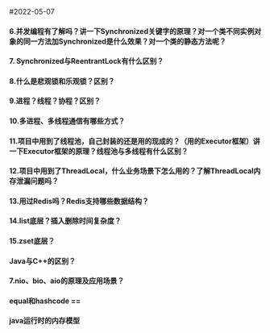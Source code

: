 #2022-05-07

#### 6.并发编程有了解吗？讲一下Synchronized关键字的原理？对一个类不同实例对象的同一方法加Synchronized是什么效果？对一个类的静态方法呢？

#### 7. Synchronized与ReentrantLock有什么区别？

#### 8.什么是悲观锁和乐观锁？区别？

#### 9.进程？线程？协程？区别？

#### 10.多进程、多线程通信有哪些方式？

#### 11.项目中用到了线程池，自己封装的还是用的现成的？（用的Executor框架）讲一下Executor框架的原理？线程池与多线程有什么区别？

#### 12.项目中用到了ThreadLocal，什么业务场景下怎么用的？了解ThreadLocal内存泄漏问题吗？

#### 13.用过Redis吗？Redis支持哪些数据结构？

#### 14.list底层？插入删除时间复杂度？

#### 15.zset底层？

#### Java与C++的区别？

#### 7.nio、bio、aio的原理及应用场景？

#### equal和hashcode ==
#### java运行时的内存模型
